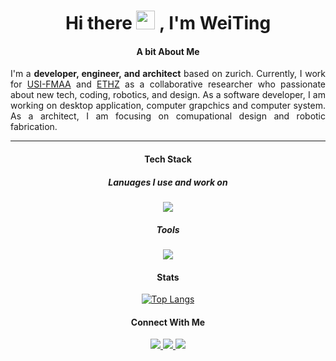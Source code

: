 <div id="header" align="center">
<h1>
Hi there
<img src="https://media.giphy.com/media/hvRJCLFzcasrR4ia7z/giphy.gif" width="30px"/>
, I'm WeiTing
</h1>
</div>

<div id="about me" align="justify">
<h4 align="center">A bit About Me
</h4>

I'm a **developer, engineer, and architect** based on zurich. Currently, I work for [USI-FMAA] and
[ETHZ] as a collaborative researcher who passionate about new tech, coding, robotics, and design. As
a software developer, I am working on desktop application, computer grapchics and computer system.
As a architect, I am focusing on comupational design and robotic fabrication.

</div>

---

<div id="Tech Stack" align="center">
<h4 align="center">Tech Stack
</h4>
<h5 align="center"> Lanuages I use and work on
</h5>

<img  
src="https://skillicons.dev/icons?i=python,c,cpp,lua,go,java,arduino&perline=10"/>

<h5 align="center"> Tools
</h5>

<img
src="https://skillicons.dev/icons?i=neovim,visualstudio,vscode,git,docker,bash,linux,
idea,maven,figma,ps,ai,ae,github&perline=7"/>

</div>

<div id="Tech Stack" align="center">
<h4 align="center"> Stats
</h4>

[![Top Langs](https://github-readme-stats.vercel.app/api/top-langs/?username=WeiTing1991&hide_progress=true&layout=compact&theme=vision-friendly-dark)](https://github.com/anuraghazra/github-readme-stats)

<!-- NOTE:
![Anurag's GitHub
stats](https://github-readme-stats.vercel.app/api?username=WeiTing1991&show_icons=true&theme=transparent)
https://shields.io/badges
[![GitHub Streak](http://github-readme-streak-stats.herokuapp.com?user=your-GitHub-username&theme=dark&background=000000)](https://git.io/streak-stats)
https://dev.to/envoy_/150-badges-for-github-pnk
-->

</div>

<div id="badgw" align="center">
<h4 align="center">Connect With Me
</h4>

<a href="https://github.com/WeiTing1991">
  <img src="https://img.shields.io/badge/GitHub-100000?style=for-the-badge&logo=github&logoColor=white">
</a>
<a href="https://www.linkedin.com/in/chen-weiting/">
  <img src="https://img.shields.io/badge/LinkedIn-0077B5?style=for-the-badge&logo=linkedin&logoColor=white">
</a>
<a href="https://weitingworks.com">
  <img src="https://img.shields.io/badge/website-330F63?style=for-the-badge&logo=About.me&logoColor=white">
</a>
</div>

[USI-FMAA]: https://github.com/USI-FMAA
[ETHZ]: https://www.ethz.ch/en.html

</div>
